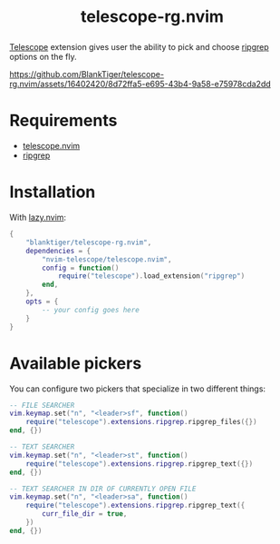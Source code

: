 # <p align="center">telescope-rg.nvim</p>

[Telescope](https://github.com/nvim-telescope/telescope.nvim) extension gives user the ability to pick and choose [ripgrep](https://github.com/BurntSushi/ripgrep) options on the fly.


https://github.com/BlankTiger/telescope-rg.nvim/assets/16402420/8d72ffa5-e695-43b4-9a58-e75978cda2dd


# Requirements

- [telescope.nvim](https://github.com/nvim-telescope/telescope.nvim)
- [ripgrep](https://github.com/BurntSushi/ripgrep)

# Installation

With [lazy.nvim](https://github.com/folke/lazy.nvim):

```lua
{
    "blanktiger/telescope-rg.nvim",
    dependencies = {
        "nvim-telescope/telescope.nvim",
        config = function()
            require("telescope").load_extension("ripgrep")
        end,
    },
    opts = {
        -- your config goes here
    }
}
```

# Available pickers

You can configure two pickers that specialize in two different things:

```lua
-- FILE SEARCHER
vim.keymap.set("n", "<leader>sf", function()
    require("telescope").extensions.ripgrep.ripgrep_files({})
end, {})

-- TEXT SEARCHER
vim.keymap.set("n", "<leader>st", function()
    require("telescope").extensions.ripgrep.ripgrep_text({})
end, {})

-- TEXT SEARCHER IN DIR OF CURRENTLY OPEN FILE
vim.keymap.set("n", "<leader>sa", function()
    require("telescope").extensions.ripgrep.ripgrep_text({
        curr_file_dir = true,
    })
end, {})
```
